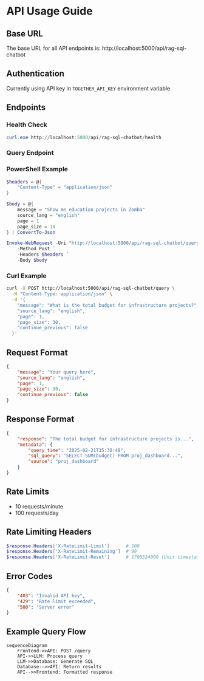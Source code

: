 # API Usage Guide

## Base URL
The base URL for all API endpoints is:
http://localhost:5000/api/rag-sql-chatbot

## Authentication
Currently using API key in `TOGETHER_API_KEY` environment variable

## Endpoints

### Health Check
```powershell
curl.exe http://localhost:5000/api/rag-sql-chatbot/health
```

### Query Endpoint
### PowerShell Example
```powershell
$headers = @{
    "Content-Type" = "application/json"
}

$body = @{
    message = "Show me education projects in Zomba"
    source_lang = "english"
    page = 1
    page_size = 10
} | ConvertTo-Json

Invoke-WebRequest -Uri "http://localhost:5000/api/rag-sql-chatbot/query" `
    -Method Post `
    -Headers $headers `
    -Body $body
```

### Curl Example
```bash
curl -X POST http://localhost:5000/api/rag-sql-chatbot/query \
  -H "Content-Type: application/json" \
  -d '{
    "message": "What is the total budget for infrastructure projects?",
    "source_lang": "english",
    "page": 1,
    "page_size": 30,
    "continue_previous": false
  }'
```

## Request Format
```json
{
    "message": "Your query here",
    "source_lang": "english",
    "page": 1,
    "page_size": 30,
    "continue_previous": false
}
```

## Response Format
```json
{
    "response": "The total budget for infrastructure projects is...",
    "metadata": {
        "query_time": "2025-02-21T15:30:48",
        "sql_query": "SELECT SUM(budget) FROM proj_dashboard...",
        "source": "proj_dashboard"
    }
}
```

## Rate Limits
- 10 requests/minute
- 100 requests/day

## Rate Limiting Headers
```powershell
$response.Headers['X-RateLimit-Limit']      # 100
$response.Headers['X-RateLimit-Remaining']  # 99
$response.Headers['X-RateLimit-Reset']      # 1708524000 (Unix timestamp)
```

## Error Codes
```json
{
    "403": "Invalid API key",
    "429": "Rate limit exceeded",
    "500": "Server error"
}
```

## Example Query Flow
```mermaid
sequenceDiagram
    Frontend->>API: POST /query
    API->>LLM: Process query
    LLM->>Database: Generate SQL
    Database-->>API: Return results
    API-->>Frontend: Formatted response
```
